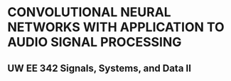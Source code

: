 # CONVOLUTIONAL NEURAL NETWORKS WITH APPLICATION TO AUDIO SIGNAL PROCESSING
## UW EE 342 Signals, Systems, and Data II
